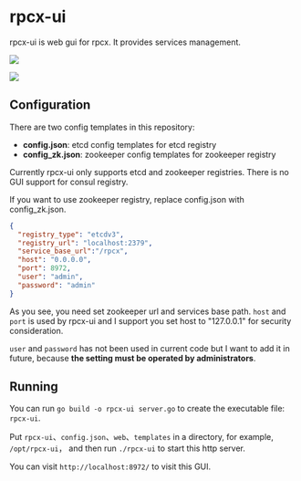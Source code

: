 # rpcx-ui

rpcx-ui is web gui for rpcx. It provides services management.


![](services.png)

![](registry.png)

## Configuration
There are two config templates in this repository:

- **config.json**: etcd config templates for etcd registry
- **config_zk.json**: zookeeper config templates for zookeeper registry

Currently rpcx-ui only supports etcd and zookeeper registries. There is no GUI support for consul registry.

If you want to use zookeeper registry, replace config.json with config_zk.json.

```json
{
  "registry_type": "etcdv3",
  "registry_url": "localhost:2379",
  "service_base_url":"/rpcx",
  "host": "0.0.0.0",
  "port": 8972,
  "user": "admin",
  "password": "admin"
}
```

As you see, you need set zookeeper url and services base path.
`host` and `port` is used by rpcx-ui and I support you set host to "127.0.0.1" for security consideration.

`user` and `password` has not been used in current code but I want to add it in future, because **the setting must be operated by administrators**.

## Running

You can run `go build -o rpcx-ui server.go` to create the executable file: `rpcx-ui`.

Put `rpcx-ui`、`config.json`、`web`、`templates` in a directory, for example, `/opt/rpcx-ui`，
and then run `./rpcx-ui` to start this http server.

You can visit `http://localhost:8972/` to visit this GUI.
